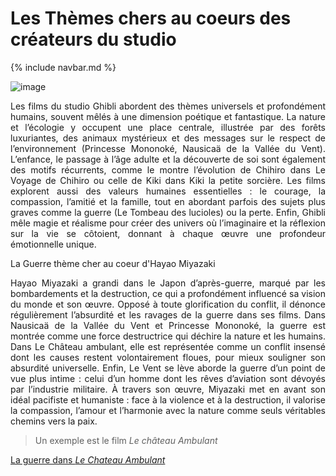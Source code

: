# Les Thèmes chers au coeurs des créateurs du studio

{% include navbar.md %}

![image](https://github.com/user-attachments/assets/93d03cb5-03b7-48f2-8bf9-7f65d1b340c0)

<p style="text-align:justify;">Les films du studio Ghibli abordent des thèmes universels et profondément humains, souvent mêlés à une dimension poétique et fantastique. La nature et l’écologie y occupent une place centrale, illustrée par des forêts luxuriantes, des animaux mystérieux et des messages sur le respect de l’environnement (Princesse Mononoké, Nausicaä de la Vallée du Vent). L’enfance, le passage à l’âge adulte et la découverte de soi sont également des motifs récurrents, comme le montre l’évolution de Chihiro dans Le Voyage de Chihiro ou celle de Kiki dans Kiki la petite sorcière. Les films explorent aussi des valeurs humaines essentielles : le courage, la compassion, l’amitié et la famille, tout en abordant parfois des sujets plus graves comme la guerre (Le Tombeau des lucioles) ou la perte. Enfin, Ghibli mêle magie et réalisme pour créer des univers où l’imaginaire et la réflexion sur la vie se côtoient, donnant à chaque œuvre une profondeur émotionnelle unique.</p>

La Guerre thème cher au coeur d'Hayao Miyazaki

<p style="text-align:justify;">Hayao Miyazaki a grandi dans le Japon d’après-guerre, marqué par les bombardements et la destruction, ce qui a profondément influencé sa vision du monde et son œuvre. Opposé à toute glorification du conflit, il dénonce régulièrement l’absurdité et les ravages de la guerre dans ses films. Dans Nausicaä de la Vallée du Vent et Princesse Mononoké, la guerre est montrée comme une force destructrice qui déchire la nature et les humains. Dans Le Château ambulant, elle est représentée comme un conflit insensé dont les causes restent volontairement floues, pour mieux souligner son absurdité universelle. Enfin, Le Vent se lève aborde la guerre d’un point de vue plus intime : celui d’un homme dont les rêves d’aviation sont dévoyés par l’industrie militaire. À travers son œuvre, Miyazaki met en avant son idéal pacifiste et humaniste : face à la violence et à la destruction, il valorise la compassion, l’amour et l’harmonie avec la nature comme seuls véritables chemins vers la paix.</p>

> Un exemple est le film *Le château Ambulant*

[La guerre dans *Le Chateau Ambulant*](lechateauambulant)
